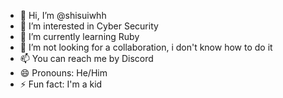- 👋 Hi, I’m @shisuiwhh
- 👀 I’m interested in Cyber Security
- 🌱 I’m currently learning Ruby
- 💞️ I’m not looking for a collaboration, i don't know how to do it
- 📫 You can reach me by Discord
- 😄 Pronouns: He/Him
- ⚡ Fun fact: I'm a kid
